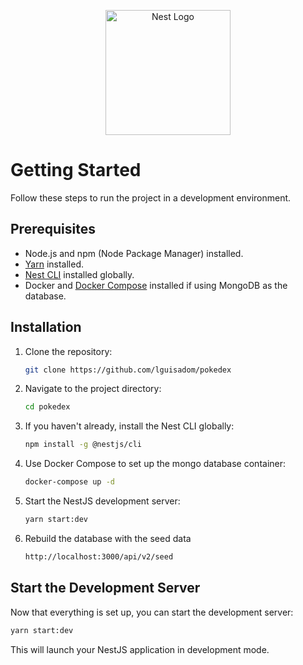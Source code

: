 <p align="center">
  <a href="http://nestjs.com/" target="blank"><img src="https://nestjs.com/img/logo-small.svg" width="200" alt="Nest Logo" /></a>
</p>

# Getting Started

Follow these steps to run the project in a development environment.

## Prerequisites
- Node.js and npm (Node Package Manager) installed.
- [Yarn](https://classic.yarnpkg.com/en/docs/install/) installed.
- [Nest CLI](https://docs.nestjs.com/cli/overview) installed globally.
- Docker and [Docker Compose](https://docs.docker.com/compose/install/) installed if using MongoDB as the database.

## Installation

1. Clone the repository:
   ```bash
   git clone https://github.com/lguisadom/pokedex
   ```
2. Navigate to the project directory:
   ```bash
   cd pokedex
   ```
3. If you haven't already, install the Nest CLI globally:
   ```bash
   npm install -g @nestjs/cli
    ```
4. Use Docker Compose to set up the mongo database container:
   ```bash
   docker-compose up -d
   ```

5. Start the NestJS development server:
   ```bash
   yarn start:dev
   ```

6. Rebuild the database with the seed data
   
   ```bash
   http://localhost:3000/api/v2/seed
   ```

## Start the Development Server
Now that everything is set up, you can start the development server:
   ```bash
   yarn start:dev
   ```
This will launch your NestJS application in development mode.

